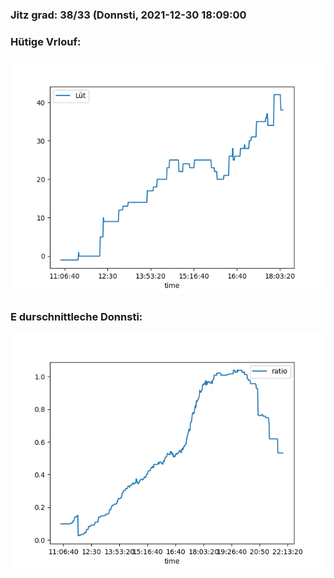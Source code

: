 ### Jitz grad: 38/33 (Donnsti, 2021-12-30 18:09:00

### Hütige Vrlouf:
![Graph](Today.png)

### E durschnittleche Donnsti:
![Graph](Donnsti.png)